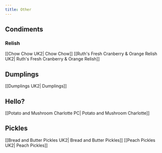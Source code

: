 ```yaml
---
title: Other
---
```


## Condiments
### Relish
[[Chow Chow UK2| Chow Chow]]
[[Ruth's Fresh Cranberry & Orange Relish UK2| Ruth's Fresh Cranberry & Orange Relish]]
## Dumplings
[[Dumplings UK2| Dumplings]]
## Hello?
[[Potato and Mushroom Charlotte PC| Potato and Mushroom Charlotte]]
## Pickles
[[Bread and Butter Pickles UK2| Bread and Butter Pickles]]
[[Peach Pickles UK2| Peach Pickles]]
